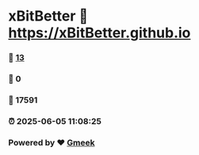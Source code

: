 # xBitBetter :link: https://xBitBetter.github.io 
### :page_facing_up: [13](https://xBitBetter.github.io/tag.html) 
### :speech_balloon: 0 
### :hibiscus: 17591 
### :alarm_clock: 2025-06-05 11:08:25 
### Powered by :heart: [Gmeek](https://github.com/Meekdai/Gmeek)
